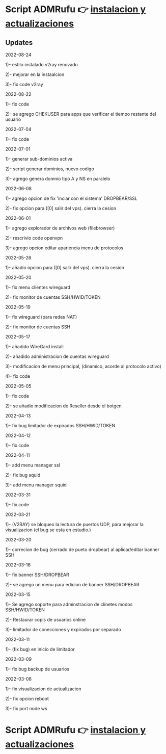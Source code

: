 # Script ADMRufu :point_right: [instalacion y actualizaciones](https://github.com/rudi9999/ADMRufu/blob/main/README.md)

## Updates

2022-08-24

1)- estilo instalado v2ray renovado

2)- mejorar en la instaalcion

3)- fix code v2ray

2022-08-22

1)- fix code

2)- se agrego CHEKUSER para apps que verificar el tiempo restante del usuario

2022-07-04

1)- fix code 

2022-07-01

1)- generar sub-dominios activa

2)- script generar dominios, nuevo codigo

3)- agrego genera domnio tipo A y NS en paralelo

2022-06-08

1)- agrego opcion de fix 'inciar con el sistema' DROPBEAR/SSL

2)- fix opcion para ([0] salir del vps). cierra la cesion

2022-06-01

1)- agrego explorador de archivos web (filebrowser)

2)- rescrivio code openvpn

3)- agrego opcion editar apariencia menu de protocolos

2022-05-26

1)- añadio opcion para ([0] salir del vps). cierra la cesion

2022-05-20

1)- fix menu clientes wireguard

2)- fix monitor de cuentas SSH/HWID/TOKEN

2022-05-19

1)- fix wireguard (para redes NAT)

2)- fix monitor de cuentas SSH

2022-05-17

1)- añadido WireGard install

2)- añadido administracion de cuentas wireguard

3)- modificacion de menu principal, (dinamico, acorde al protocolo activo)

4)- fix code

2022-05-05

1)- fix code

2)- se añadio modificacion de Reseller desde el botgen

2022-04-13

1)- fix bug limitador de expirados SSH/HWID/TOKEN

2022-04-12

1)- fix code

2022-04-11

1)- add menu manager ssl

2)- fix bug squid

3)- add menu manager squid

2022-03-31

1)- fix code

2022-03-21

1)- (V2RAY) se bloqueo la lectura de puertos UDP, para mejorar la visualizacion (el bug se esta en estudio.)

2022-03-20

1)- correcion de bug (cerrado de pueto dropbear) al aplicar/editar banner SSH

2022-03-16

1)- fix banner SSH/DROPBEAR

2)- se agrego un menu para edicion de banner SSH/DROPBEAR

2022-03-15

1)- Se agrego soporte para adminstracion de clinetes modos SSH/HWID/TOKEN

2)- Restaurar copis de usuarios online

3)- limitador de conecciones y expirados por separado

2022-03-11

1)- (fix bug) en inicio de limitador

2022-03-09

1)- fix bug backup de usuarios

2022-03-08

1)- fix visualizacion de actualizacion

2)- fix opcion reboot

3)- fix port node ws

# Script ADMRufu :point_right: [instalacion y actualizaciones](https://github.com/rudi9999/ADMRufu/blob/main/README.md)
